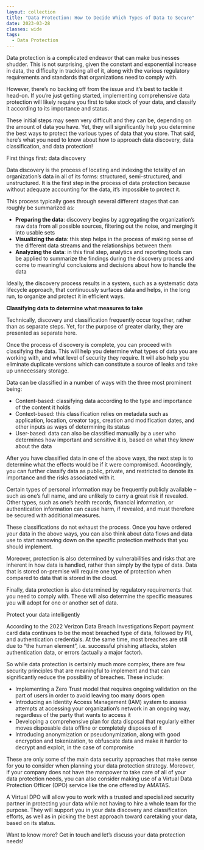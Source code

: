 ```yaml
---
layout: collection
title: "Data Protection: How to Decide Which Types of Data to Secure"
date: 2023-03-28
classes: wide
tags:
  - Data Protection
---
```


Data protection is a complicated endeavor that can make businesses shudder. This is not surprising, given the constant and exponential increase in data, the difficulty in tracking all of it, along with the various regulatory requirements and standards that organizations need to comply with.   

However, there’s no backing off from the issue and it’s best to tackle it head-on. If you’re just getting started, implementing comprehensive data protection will likely require you first to take stock of your data, and classify it according to its importance and status.  

These initial steps may seem very difficult and they can be, depending on the amount of data you have. Yet, they will significantly help you determine the best ways to protect the various types of data that you store. That said, here’s what you need to know about how to approach data discovery, data classification, and data protection! 

First things first: data discovery 

Data discovery is the process of locating and indexing the totality of an organization’s data in all of its forms: structured, semi-structured, and unstructured. It is the first step in the process of data protection because without adequate accounting for the data, it’s impossible to protect it.  

This process typically goes through several different stages that can roughly be summarized as: 

 - **Preparing the data**: discovery begins by aggregating the organization’s raw data from all possible sources, filtering out the noise, and merging it into usable sets 
 - **Visualizing the data**: this step helps in the process of making sense of the different data streams and the relationships between them 
 - **Analyzing the data**: in this final step, analytics and reporting tools can be applied to summarize the findings during the discovery process and come to meaningful conclusions and decisions about how to handle the data 

Ideally, the discovery process results in a system, such as a systematic data lifecycle approach, that continuously surfaces data and helps, in the long run, to organize and protect it in efficient ways. 

**Classifying data to determine what measures to take** 

Technically, discovery and classification frequently occur together, rather than as separate steps. Yet, for the purpose of greater clarity, they are presented as separate here. 

Once the process of discovery is complete, you can proceed with classifying the data. This will help you determine what types of data you are working with, and what level of security they require. It will also help you eliminate duplicate versions which can constitute a source of leaks and take up unnecessary storage.  

Data can be classified in a number of ways with the three most prominent being: 

 - Content-based: classifying data according to the type and importance of the content it holds 
 - Context-based: this classification relies on metadata such as application, location, creator tags, creation and modification dates, and other inputs as ways of determining its status 
 - User-based: data can also be classified manually by a user who determines how important and sensitive it is, based on what they know about the data 

After you have classified data in one of the above ways, the next step is to determine what the effects would be if it were compromised. Accordingly, you can further classify data as public, private, and restricted to denote its importance and the risks associated with it. 

Certain types of personal information may be frequently publicly available – such as one’s full name, and are unlikely to carry a great risk if revealed. Other types, such as one’s health records, financial information, or authentication information can cause harm, if revealed, and must therefore be secured with additional measures. 

These classifications do not exhaust the process. Once you have ordered your data in the above ways, you can also think about data flows and data use to start narrowing down on the specific protection methods that you should implement.  

Moreover, protection is also determined by vulnerabilities and risks that are inherent in how data is handled, rather than simply by the type of data. Data that is stored on-premise will require one type of protection when compared to data that is stored in the cloud.  

Finally, data protection is also determined by regulatory requirements that you need to comply with. These will also determine the specific measures you will adopt for one or another set of data. 

Protect your data intelligently 

According to the 2022 Verizon Data Breach Investigations Report payment card data continues to be the most breached type of data, followed by PII, and authentication credentials. At the same time, most breaches are still due to “the human element”, i.e. successful phishing attacks, stolen authentication data, or errors (actually a major factor).  

So while data protection is certainly much more complex, there are few security principles that are meaningful to implement and that can significantly reduce the possibility of breaches. These include: 

 - Implementing a Zero Trust model that requires ongoing validation on the part of users in order to avoid leaving too many doors open 
 - Introducing an Identity Access Management (IAM) system to assess attempts at accessing your organization’s network in an ongoing way, regardless of the party that wants to access it 
 - Developing a comprehensive plan for data disposal that regularly either moves disposable data offline or completely disposes of it 
 - Introducing anonymization or pseudonymization, along with good encryption and tokenization, to obfuscate data and make it harder to decrypt and exploit, in the case of compromise 

These are only some of the main data security approaches that make sense for you to consider when planning your data protection strategy. Moreover, if your company does not have the manpower to take care of all of your data protection needs, you can also consider making use of a Virtual Data Protection Officer (DPO) service like the one offered by AMATAS.  

A Virtual DPO will allow you to work with a trusted and specialized security partner in protecting your data while not having to hire a whole team for the purpose. They will support you in your data discovery and classification efforts, as well as in picking the best approach toward caretaking your data, based on its status.  

Want to know more? Get in touch and let’s discuss your data protection needs! 